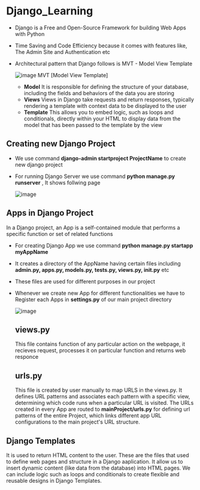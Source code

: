 # Django_Learning
- Django is a Free and Open-Source Framework for building Web Apps with Python
- Time Saving and Code Efficiency because it comes with features like, The Admin Site and Authentication etc
- Architectural pattern that Django follows is MVT - Model View Template
  
  ![image](https://github.com/ZarnaPathak/Django_Learning/assets/112220757/8790db5c-6fa5-4937-87c2-7f6e00864572)
                   MVT [Model View Template]

  - **Model**
    It is responsible for defining the structure of your database, including the fields and behaviors of the data you are storing
  - **Views**
    Views in Django take requests and return responses, typically rendering a template with context data to be displayed to the user
  - **Template**
     This allows you to embed logic, such as loops and conditionals, directly within your HTML to display data from the model that has been passed to the template by the view

## Creating new Django Project
  - We use command **django-admin startproject ProjectName** to create new django project
  - For running Django Server we use command **python manage.py runserver** , It shows follwing page

    ![image](https://github.com/ZarnaPathak/Django_Learning/assets/112220757/1b2fe5e0-09c1-4b8a-bf27-67e05c048bd8)

## Apps in Django Project
  In a Django project, an App is a self-contained module that performs a specific function or set of related functions
- For creating Django App we use command **python manage.py startapp myAppName**
- It creates a directory of the AppName having certain files including **admin.py, apps.py, models.py, tests.py, views.py, __init__.py** etc
- These files are used for different purposes in our project
- Whenever we create new App for different functionalities we have to Register each Apps in **settings.py** of our main project directory

  ![image](https://github.com/ZarnaPathak/Django_Learning/assets/112220757/496e0495-b7e8-406c-aa86-43f2ce894c27)
  
  ## views.py
    This file contains function of any particular action on the webpage, it recieves request, processes it on particular function and returns web responce
  ## urls.py
    This file is created by user manually to map URLS in the views.py.
    It defines URL patterns and associates each pattern with a specific view, determining which code runs when a particular URL is visited. 
    The URLs created in every App are routed to **mainProject/urls.py** for defining url patterns of the entire Project, which links different app URL configurations to the main project's URL 
    structure.

## Django Templates
  It is used to return HTML content to the user. These are the files that used to define web pages and structure in a Django aaplication. It allow us to insert dynamic content (like data from   the database) into HTML pages. We can include logic such as loops and conditionals to create flexible and reusable designs in Django Templates.
